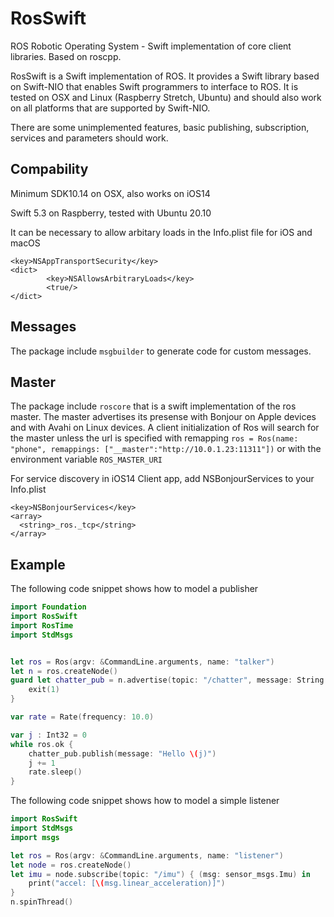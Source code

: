 # RosSwift
ROS Robotic Operating System - Swift implementation of core client libraries. Based on roscpp.

RosSwift is a Swift implementation of ROS. It provides a Swift library based on Swift-NIO that enables Swift programmers to interface to ROS. It is tested on OSX and Linux (Raspberry Stretch, Ubuntu) and should also work on all platforms that are supported by Swift-NIO.

There are some unimplemented features, basic publishing, subscription, services and parameters should work.

## Compability

Minimum SDK10.14 on OSX, also works on iOS14

Swift 5.3 on Raspberry, tested with Ubuntu 20.10

It can be necessary to allow arbitary loads in the Info.plist file for iOS and macOS

```
<key>NSAppTransportSecurity</key>
<dict>
        <key>NSAllowsArbitraryLoads</key>
        <true/>
</dict>
```


## Messages

The package include ``msgbuilder`` to generate code for custom messages.

## Master

The package include ``roscore``  that is a swift implementation of the ros master. The master advertises its presense with Bonjour on Apple devices and with Avahi on Linux devices. A client initialization of Ros will search for the master unless the url is specified with remapping ``ros = Ros(name: "phone", remappings: ["__master":"http://10.0.1.23:11311"])``  or with the environment variable ``ROS_MASTER_URI``

For service discovery in iOS14 Client app, add NSBonjourServices to your Info.plist

```
<key>NSBonjourServices</key>
<array>
  <string>_ros._tcp</string>
</array>
```


## Example

The following code snippet shows how to model a publisher

```swift
import Foundation
import RosSwift
import RosTime
import StdMsgs


let ros = Ros(argv: &CommandLine.arguments, name: "talker")
let n = ros.createNode()
guard let chatter_pub = n.advertise(topic: "/chatter", message: String.self) else {
    exit(1)
}

var rate = Rate(frequency: 10.0)

var j : Int32 = 0
while ros.ok {
    chatter_pub.publish(message: "Hello \(j)")
    j += 1
    rate.sleep()
}
```
The following code snippet shows how to model a simple listener

```swift
import RosSwift
import StdMsgs
import msgs

let ros = Ros(argv: &CommandLine.arguments, name: "listener")
let node = ros.createNode()
let imu = node.subscribe(topic: "/imu") { (msg: sensor_msgs.Imu) in
    print("accel: [\(msg.linear_acceleration)]")
}
n.spinThread()
```

